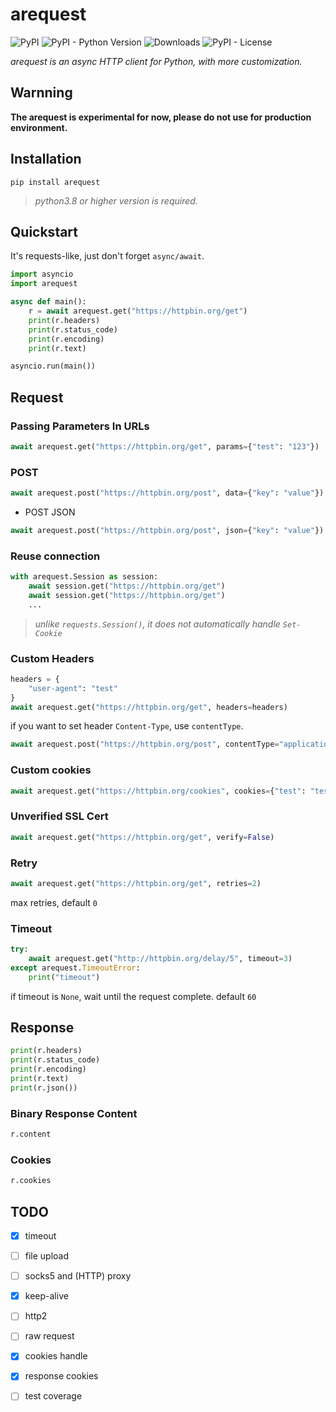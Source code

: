 # arequest

![PyPI](https://img.shields.io/pypi/v/arequest) ![PyPI - Python Version](https://img.shields.io/pypi/pyversions/arequest) ![Downloads](https://pepy.tech/badge/arequest) ![PyPI - License](https://img.shields.io/pypi/l/arequest)

_arequest is an async HTTP client for Python, with more customization._


## Warnning

**The arequest is experimental for now, please do not use for production environment.**


## Installation

`pip install arequest`  

> *python3.8 or higher version is required.*  


## Quickstart

It's requests-like, just don't forget `async/await`.

``` python
import asyncio
import arequest

async def main():
    r = await arequest.get("https://httpbin.org/get")
    print(r.headers)
    print(r.status_code)
    print(r.encoding)
    print(r.text)

asyncio.run(main())
```

## Request

### Passing Parameters In URLs

``` python
await arequest.get("https://httpbin.org/get", params={"test": "123"})
```

### POST

``` python
await arequest.post("https://httpbin.org/post", data={"key": "value"})
```

- POST JSON

``` python
await arequest.post("https://httpbin.org/post", json={"key": "value"})
```

### Reuse connection

``` python
with arequest.Session as session:
    await session.get("https://httpbin.org/get")
    await session.get("https://httpbin.org/get")
    ...
```
> *unlike `requests.Session()`, it does not automatically handle `Set-Cookie`*

### Custom Headers

``` python
headers = {
    "user-agent": "test"
}
await arequest.get("https://httpbin.org/get", headers=headers)
```

if you want to set header `Content-Type`, use `contentType`.

``` python
await arequest.post("https://httpbin.org/post", contentType="application/test")
```

### Custom cookies

``` python
await arequest.get("https://httpbin.org/cookies", cookies={"test": "test"})
```

### Unverified SSL Cert

``` python
await arequest.get("https://httpbin.org/get", verify=False)
```

### Retry

``` python
await arequest.get("https://httpbin.org/get", retries=2)
```
max retries, default `0`

### Timeout
``` python
try:
    await arequest.get("http://httpbin.org/delay/5", timeout=3)
except arequest.TimeoutError:
    print("timeout")
```
if timeout is `None`, wait until the request complete. default `60`

## Response

```python
print(r.headers)
print(r.status_code)
print(r.encoding)
print(r.text)
print(r.json())
```

### Binary Response Content

``` python
r.content
```

### Cookies
``` python
r.cookies
```



## TODO
- [x] timeout
- [ ] file upload
- [ ] socks5 and (HTTP) proxy
- [x] keep-alive
- [ ] http2
- [ ] raw request
- [x] cookies handle
- [x] response cookies
- [ ] test coverage

